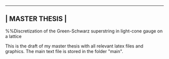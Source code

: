 -----------------------------
|        MASTER THESIS        |
 -----------------------------

%%Discretization of the Green-Schwarz superstring in
light-cone gauge on a lattice


This is the draft of my master thesis with all relevant
latex files and graphics. The main text file is stored in
the folder "main".
